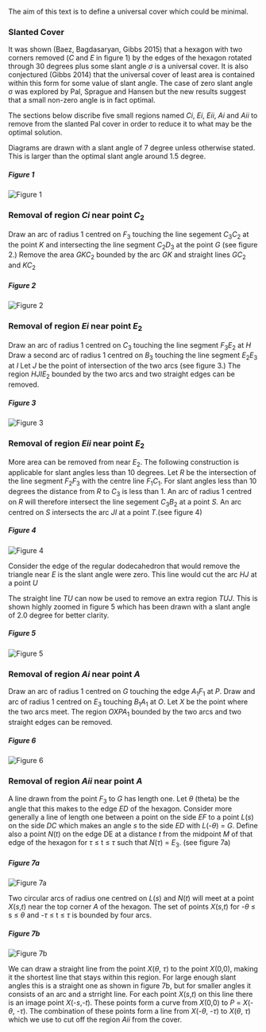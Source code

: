 The aim of this text is to define a universal cover which could be minimal.

### Slanted Cover
It was shown (Baez, Bagdasaryan, Gibbs 2015) that a hexagon with two corners removed (_C_ and _E_ in figure 1) by the edges of the hexagon rotated through 30 degrees plus some slant angle _σ_ is a universal cover. It is also conjectured (Gibbs 2014) that the universal cover of least area is contained within this form for some value of slant angle. The case of zero slant angle σ was explored by Pal, Sprague and Hansen but the new results suggest that a small non-zero angle is in fact optimal. 

The sections below discribe five small regions named _Ci_, _Ei_, _Eii_, _Ai_ and _Aii_ to remove from the slanted Pal cover in order to reduce it to what may be the optimal solution.

Diagrams are drawn with a slant angle of 7 degree unless otherwise stated. This is larger than the optimal slant angle around 1.5 degree.

##### Figure 1
![Figure 1](figures/fig1.png)

### Removal of region _Ci_ near point _C_<sub>2</sub> 
Draw an arc of radius 1 centred on _F_<sub>3</sub> touching the line segement _C_<sub>3</sub>_C_<sub>2</sub> at the point _K_ and intersecting the line segment _C_<sub>2</sub>_D_<sub>3</sub> at the point _G_ (see figure 2.) Remove the area _GKC_<sub>2</sub> bounded by the arc _GK_ and straight lines _GC_<sub>2</sub> and _KC_<sub>2</sub>

##### Figure 2
![Figure 2](figures/fig2.png)

### Removal of region _Ei_ near point _E_<sub>2</sub> 
Draw an arc of radius 1 centred on _C_<sub>3</sub> touching the line segment _F_<sub>3</sub>_E_<sub>2</sub> at _H_ Draw a second arc of radius 1 centred on _B_<sub>3</sub> touching the line segment _E_<sub>2</sub>_E_<sub>3</sub> at _I_ Let _J_ be the point of intersection of the two arcs (see figure 3.) The region _HJIE_<sub>2</sub> bounded by the two arcs and two straight edges can be removed.

##### Figure 3
![Figure 3](figures/fig3.png)

### Removal of region _Eii_ near point _E_<sub>2</sub> 
More area can be removed from near _E_<sub>2</sub>. The following construction is applicable for slant angles less than 10 degrees. Let _R_ be the intersection of the line segment _F_<sub>2</sub>_F_<sub>3</sub> with the centre line _F_<sub>1</sub>_C_<sub>1</sub>. For slant angles less than 10 degrees the distance from _R_ to _C_<sub>3</sub> is less than 1. An arc of radius 1 centred on _R_ will therefore intersect the line segement _C_<sub>3</sub>_B_<sub>2</sub> at a point _S_. An arc centred on _S_ intersects the arc _JI_ at a point _T_.(see figure 4)

##### Figure 4
![Figure 4](figures/fig4.png)

Consider the edge of the regular dodecahedron that would remove the triangle near _E_ is the slant angle were zero. This line would cut the arc _HJ_ at a point _U_  

The straight line _TU_ can now be used to remove an extra region _TUJ_. This is shown highly zoomed in figure 5 which has been drawn with a slant angle of 2.0 degree for better clarity.

##### Figure 5
![Figure 5](figures/fig5.png)

### Removal of region _Ai_ near point _A_ 
Draw an arc of radius 1 centred on _G_ touching the edge _A_<sub>1</sub>_F_<sub>1</sub> at _P_. Draw and arc of radius 1 centred on _E_<sub>3</sub> touching _B_<sub>1</sub>_A_<sub>1</sub> at _O_. Let _X_ be the point where the two arcs meet. The region _OXPA_<sub>1</sub> bounded by the two arcs and two straight edges can be removed.

##### Figure 6
![Figure 6](figures/fig6.png)

### Removal of region _Aii_ near point _A_
A line drawn from the point _F_<sub>3</sub> to _G_ has length one. Let _θ_ (theta) be the angle that this makes to the edge _ED_ of the hexagon. Consider more generally a line of length one between a point on the side _EF_ to a point _L_(_s_) on the side _DC_ which makes an angle _s_ to the side _ED_ with _L_(-_θ_) = _G_. Define also a point _N_(_t_) on the edge DE at a distance _t_ from the midpoint _M_ of that edge of the hexagon for _τ_ ≤ t ≤ _τ_ such that _N_(_τ_) = _E_<sub>3</sub>. (see figure 7a)

##### Figure 7a
![Figure 7a](figures/fig7a.png)

Two circular arcs of radius one centred on _L_(_s_) and _N_(_t_) will meet at a point _X_(_s_,_t_) near the top corner _A_ of the hexagon. The set of points _X_(_s_,_t_) for -_θ_ ≤ s ≤ _θ_ and -_τ_ ≤ t ≤ _τ_ is bounded by four arcs.

##### Figure 7b
![Figure 7b](figures/fig7b.png)

We can draw a straight line from the point _X_(_θ_, _τ_) to the point _X_(0,0), making it the shortest line that stays within this region. For large enough slant angles this is a straight one as shown in figure 7b, but for smaller angles it consists of an arc and a strright line. For each point _X_(_s_,_t_) on this line there is an image point _X_(-_s_,-_t_). These points form a curve from _X_(0,0) to _P_ = _X_(-_θ_, -_τ_). The combination of these points form a line from _X_(-_θ_, -_τ_) to _X_(_θ_, _τ_) which we use to cut off the region _Aii_ from the cover.





